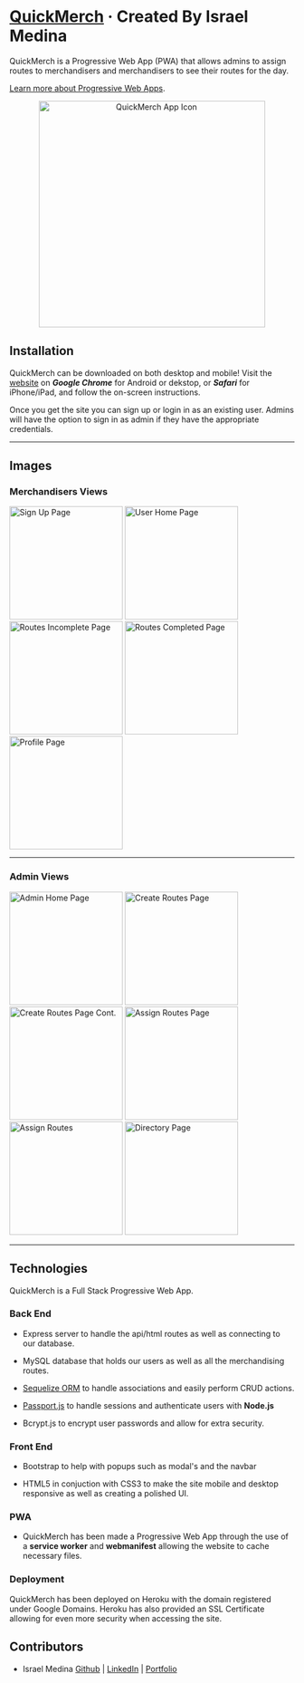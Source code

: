 # [QuickMerch](https://quickmerch.app/) &middot; Created By Israel Medina

QuickMerch is a Progressive Web App (PWA) that allows admins to assign routes to merchandisers and merchandisers to see their routes for the day. 


[Learn more about Progressive Web Apps](https://web.dev/pwa-checklist/).

<p align="center">
    <img alt = "QuickMerch App Icon" title = "QuickMerch App Icon" src="./public/assets/images/README-images/IMG_2271.jpg" width = 400/>
</p>


## Installation

QuickMerch can be downloaded on both desktop and mobile! Visit the [website](https://quickmerch.app) on **_Google Chrome_** for Android or dekstop, or **_Safari_** for iPhone/iPad, and follow the on-screen instructions.  

Once you get the site you can sign up or login in as an existing user. Admins will have the option to sign in as admin if they have the appropriate credentials. 

---

## Images


### Merchandisers Views 

<p> 

<img alt = "Sign Up Page" title = "Sign Up Page" src="./public/assets/images/README-images/IMG_2272.PNG"  width = 200 />

<img alt = "User Home Page" title = "User Home Page" src="./public/assets/images/README-images/IMG_2273.PNG"  width = 200 />

<img alt = "Routes Incomplete Page" title = "Routes Incomplete Page" src="./public/assets/images/README-images/IMG_2274.PNG"  width = 200 />

<img alt = "Routes Completed Page" title = "Routes Completed Page" src="./public/assets/images/README-images/IMG_2276.PNG"  width = 200 />

<img alt = "Profile Page" title = "Profile Page" src="./public/assets/images/README-images/IMG_2277.PNG"  width = 200 />

</p>

--- 

### Admin Views

<img alt = "Admin Home Page" title = "Admin Home Page" src="./public/assets/images/README-images/IMG_2278.PNG"  width = 200 />

<img alt = "Create Routes Page" title = "Create Routes Page" src="./public/assets/images/README-images/IMG_2279.PNG"  width = 200 />

<img alt = "Create Routes Page Cont." title = "Create Routes Page Cont." src="./public/assets/images/README-images/IMG_2280.PNG"  width = 200 />

<img alt = "Assign Routes Page" title = "Assign Routes Page" src="./public/assets/images/README-images/IMG_2281.PNG"  width = 200 />

<img alt = "Assign Routes" title = "Assign Routes"  src="./public/assets/images/README-images/IMG_2282.PNG"  width = 200 />

<img alt = "Directory Page" title = "Directory Page" src="./public/assets/images/README-images/IMG_2284.PNG"  width = 200 />

---

## Technologies

QuickMerch is a Full Stack Progressive Web App. 

### Back End

* Express server to handle the api/html routes as well as connecting to our database. 

* MySQL database that holds our users as well as all the merchandising routes.

* [Sequelize ORM](https://sequelize.org/v5/) to handle associations and easily perform CRUD actions.

* [Passport.js](http://www.passportjs.org/) to handle sessions and authenticate users with **Node.js**

* Bcrypt.js to encrypt user passwords and allow for extra security.

### Front End

* Bootstrap to help with popups such as modal's and the navbar

* HTML5 in conjuction with CSS3 to make the site mobile and desktop responsive as well as creating a polished UI. 

### PWA

* QuickMerch has been made a Progressive Web App through the use of a **service worker** and **webmanifest** allowing the website to cache necessary files. 

### Deployment 

QuickMerch has been deployed on Heroku with the domain registered under Google Domains. Heroku has also provided an SSL Certificate allowing for even more security when accessing the site. 

## Contributors

* Israel Medina [Github](https://github.com/medinaisrael-17) | [LinkedIn](https://www.linkedin.com/in/israel-medina-271344180/) | [Portfolio](https://israelmedina.dev)